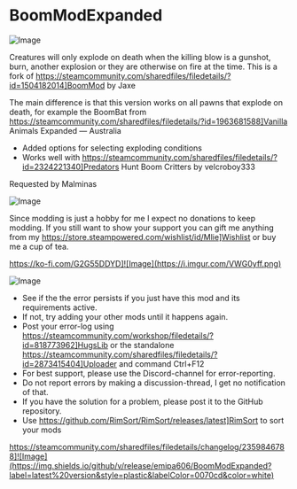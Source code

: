 # BoomModExpanded

![Image](https://i.imgur.com/iCj5o7O.png)


Creatures will only explode on death when the killing blow is a gunshot, burn, another explosion or they are otherwise on fire at the time. This is a fork of https://steamcommunity.com/sharedfiles/filedetails/?id=1504182014]BoomMod by Jaxe

The main difference is that this version works on all pawns that explode on death, for example the BoomBat from https://steamcommunity.com/sharedfiles/filedetails/?id=1963681588]Vanilla Animals Expanded — Australia

- Added options for selecting exploding conditions
- Works well with https://steamcommunity.com/sharedfiles/filedetails/?id=2324221340]Predators Hunt Boom Critters by velcroboy333

Requested by Malminas

![Image](https://i.imgur.com/Ds0rBAD.png)

Since modding is just a hobby for me I expect no donations to keep modding. If you still want to show your support you can gift me anything from my https://store.steampowered.com/wishlist/id/Mlie]Wishlist or buy me a cup of tea.

https://ko-fi.com/G2G55DDYD]![Image](https://i.imgur.com/VWG0yff.png)


![Image](https://i.imgur.com/5xwDG6H.png)



-  See if the the error persists if you just have this mod and its requirements active.
-  If not, try adding your other mods until it happens again.
-  Post your error-log using https://steamcommunity.com/workshop/filedetails/?id=818773962]HugsLib or the standalone https://steamcommunity.com/sharedfiles/filedetails/?id=2873415404]Uploader and command Ctrl+F12
-  For best support, please use the Discord-channel for error-reporting.
-  Do not report errors by making a discussion-thread, I get no notification of that.
-  If you have the solution for a problem, please post it to the GitHub repository.
-  Use https://github.com/RimSort/RimSort/releases/latest]RimSort to sort your mods



https://steamcommunity.com/sharedfiles/filedetails/changelog/2359846788]![Image](https://img.shields.io/github/v/release/emipa606/BoomModExpanded?label=latest%20version&style=plastic&labelColor=0070cd&color=white)

